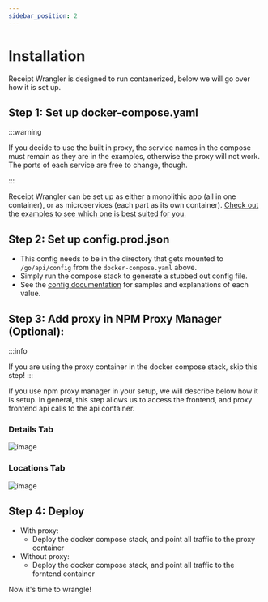 ```yaml
---
sidebar_position: 2
---
```


# Installation

Receipt Wrangler is designed to run contanerized, below we will go over how it is set up.

## Step 1: Set up docker-compose.yaml

:::warning

If you decide to use the built in proxy, the service names in the compose must remain as they are in the examples,
otherwise the proxy will not work.
The ports of each service are free to change, though.

:::

Receipt Wrangler can be set up as either a monolithic app (all in one container), or as microservices (each part as its
own container).
[Check out the examples to see which one is best suited for you.](/docs/4.x/category/configuration-examples)

## Step 2: Set up config.prod.json

- This config needs to be in the directory that gets mounted to `/go/api/config` from the `docker-compose.yaml` above.
- Simply run the compose stack to generate a stubbed out config file.
- See the [config documentation](/docs/4.x/configuration) for samples and explanations of each value.

## Step 3: Add proxy in NPM Proxy Manager (Optional):

:::info

If you are using the proxy container in the docker compose stack, skip this step!
:::

If you use npm proxy manager in your setup, we will describe below how it is setup. In general, this step allows us to
access the frontend, and proxy frontend api calls to the api container.

### Details Tab

![image](https://github.com/Receipt-Wrangler/.github/assets/44912201/9690b448-93d2-41d7-8852-ef411d7283b5)

### Locations Tab

![image](https://github.com/Receipt-Wrangler/.github/assets/44912201/2fe17995-b4c2-40c1-91d3-c046a6666f4d)

## Step 4: Deploy

- With proxy:
    - Deploy the docker compose stack, and point all traffic to the proxy container
- Without proxy:
    - Deploy the docker compose stack, and point all traffic to the forntend container

Now it's time to wrangle!

